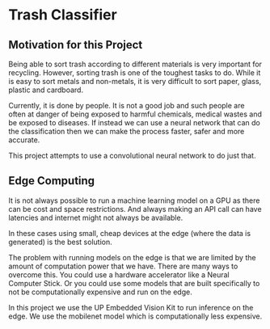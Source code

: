 # Trash Classifier

## Motivation for this Project
Being able to sort trash according to different materials is very important for recycling. However, sorting trash is one of the toughest tasks to do. While it is easy to sort metals and non-metals, it is very difficult to sort paper, glass, plastic and cardboard.

Currently, it is done by people. It is not a good job and such people are often at danger of being exposed to harmful chemicals, medical wastes and be exposed to diseases. If instead we can use a neural network that can do the classification then we can make the process faster, safer and more accurate.

This project attempts to use a convolutional neural network to do just that.

## Edge Computing
It is not always possible to run a machine learning model on a GPU as there can be cost and space restrictions. And always making an API call can have latencies and internet might not always be available.

In these cases using small, cheap devices at the edge (where the data is generated) is the best solution.

The problem with running models on the edge is that we are limited by the amount of computation power that we have. There are many ways to overcome this. You could use a hardware accelerator like a Neural Computer Stick. Or you could use some models that are built specifically to not be computationally expensive and run on the edge.

In this project we use the UP Embedded Vision Kit to run inference on the edge. We use the mobilenet model which is computationally less expensive.
